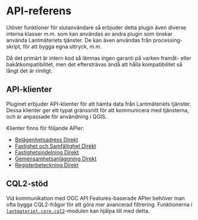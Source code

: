 # API-referens

Utöver funktioner för slutanvändare så erbjuder detta plugin även diverse interna klasser m.m. som kan
användas av andra plugin som önskar använda Lantmäteriets tjänster. De kan även användas från processing-skript,
för att bygga egna uttryck, m.m.

Då det primärt är intern kod så lämnas ingen garanti på varken framåt- eller bakåtkompatibilitet, men det
eftersträvas ändå att hålla kompatibilitet så långt det är rimligt.

## API-klienter

Pluginet erbjuder API-klienter för att hämta data från Lantmäteriets tjänster. Dessa klienter ger ett typat
gränssnitt för att kommunicera med tjänsterna, och är anpassade för användning i QGIS.

Klienter finns för följande APIer:

 - [Belägenhetsadress Direkt](belagenhetsadressdirekt.md)
 - [Fastighet och Samfällighet Direkt](fastighetochsamfallighetdirekt.md)
 - [Fastighetsindelning Direkt](fastighetsindelningdirekt.md)
 - [Gemensamhetsanläggning Direkt](gemensamhetsanlaggningdirekt.md)
 - [Registerbeteckning Direkt](registerbeteckningdirekt.md)

## CQL2-stöd

Vid kommunikation med OGC API Features-baserade APIer behöver man ofta bygga CQL2-frågor för att göra
mer avancerad filtrering. Funktionerna i [`lantmateriet.core.cql2`](cql2.md)-modulen kan hjälpa till med detta.

